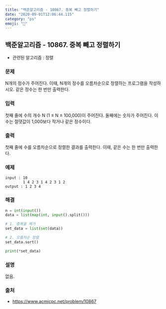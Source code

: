 ```yaml
---
title: "백준알고리즘 - 10867. 중복 빼고 정렬하기"
date: "2020-09-01T12:06:44.115"
category: "ps"
emoji: "🌄"
---
```


## 백준알고리즘 - 10867. 중복 빼고 정렬하기

- 관련된 알고리즘 : 정렬

### 문제

N개의 정수가 주어진다. 이때, N개의 정수를 오름차순으로 정렬하는 프로그램을 작성하시오. 같은 정수는 한 번만 출력한다.

### 입력

첫째 줄에 수의 개수 N (1 ≤ N ≤ 100,000)이 주어진다. 둘째에는 숫자가 주어진다. 이 수는 절댓값이 1,000보다 작거나 같은 정수이다.

### 출력

첫째 줄에 수를 오름차순으로 정렬한 결과를 출력한다. 이때, 같은 수는 한 번만 출력한다.

### 예제

```
input : 10
        1 4 2 3 1 4 2 3 1 2
output : 1 2 3 4
```

### 해결

```python
n = int(input())
data = list(map(int, input().split()))

# 1. 중복을 제거
set_data = list(set(data))

# 2. 오름차순 정렬
set_data.sort()

print(*set_data)

```

### 설명

없음.

### 출처

- https://www.acmicpc.net/problem/10867
